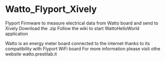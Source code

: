 Watto_Flyport_Xively
====================

Flyport Firmware to measure electrical data from Watto board and send to Xively
Download the .zip
Follow the wiki to start WattoHelloWorld application


Watto is an energy meter board connected to the internet thanks to its compatibility with Flyport WiFi board
For more information please visit othe website watto.prestilab.it

